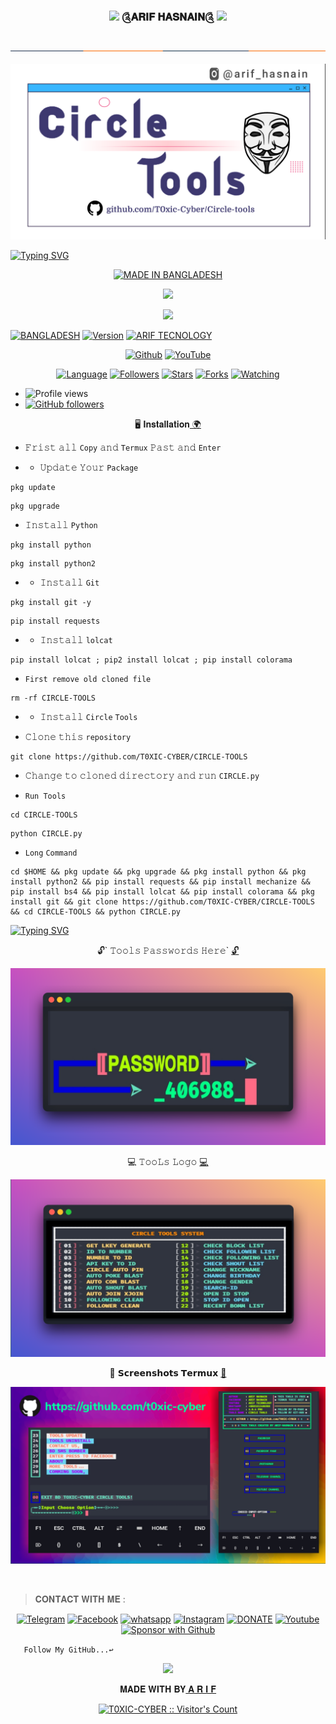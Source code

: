 
<h3 align="center">
  <img src="https://emoji.discord.st/emojis/768b108d-274f-4f44-a634-8477b16efce7.gif" width="30">
 ༊𝐀𝐑𝐈𝐅 𝐇𝐀𝐒𝐍𝐀𝐈𝐍༊ 
  <img src="https://emoji.discord.st/emojis/768b108d-274f-4f44-a634-8477b16efce7.gif" width="30">
</h3>

<img align="center" alt="line" src="https://github.com/DalpatRathore/dalpatrathore/blob/main/assets/images/line-1.svg">

<p align="center">
    <img src=".THBD/Banner.png">
</p>

[![Typing SVG](https://readme-typing-svg.herokuapp.com?size=30&color=02FFA2&lines=+%F0%9F%A5%B0%F0%9D%90%8C%F0%9D%90%91+%F0%9D%90%80%F0%9D%90%91%F0%9D%90%88%F0%9D%90%85+%F0%9D%90%87%F0%9D%90%80%F0%9D%90%92%F0%9D%90%8D%F0%9D%90%80%F0%9D%90%88%F0%9D%90%8D+%F0%9F%A5%B0+++%3B+++%F0%9F%91%BD+++%F0%9D%90%88%F0%9D%90%93%F0%9D%90%92+%F0%9D%90%81%F0%9D%90%91%F0%9D%90%80%F0%9D%90%8D%F0%9D%90%83++%F0%9F%91%BD++++%3B)](https://git.io/typing-svg)

<p align="center">
<a href="https://instagram.com/mohammad_arif_hasnain/"><img title="MADE IN BANGLADESH" src="https://img.shields.io/badge/MADE%20IN-BANGLADESH-SCRIPT?colorA=%23ff899&colorB=%23017e41&colorC=%2FF000&style=for-the-badge"></a>
</p>

<p align="center">
  <img src="https://img.shields.io/badge/Author-Arif--Hasnain--Misvah-cyan?style=flat-square">
<p align="center">
<img src="https://img.shields.io/badge/Written%20In-Python-cyan?style=flat-square">
</p>
<a href="https://instagram.com/mohammad_arif_hasnain"><img title="BANGLADESH" src="https://img.shields.io/badge/TOOLS-CIRCLE-green.svg"></a>
<a href="https://youtube.com/channel/UCZZqPRa6GkB4prE3pgynW5w"><img title="Version" src="https://img.shields.io/badge/Version-4.0.4-green.svg?style=flat-square"></a>
<a href="https://youtube.com/channel/UCZZqPRa6GkB4prE3pgynW5w"><img title="ARIF TECNOLOGY" src="https://img.shields.io/badge/MAINTAINED%3F-YES-green.svg"></a>
</p>

<p align="center">
<a href="https://github.com/T0XIC-CYBER"><img title="Github" src="https://img.shields.io/badge/CIRCLE-TOOLS-brightgreen?style=for-the-badge&logo=github"></a>
<a href="https://youtube.com/channel/UCZZqPRa6GkB4prE3pgynW5w"><img title="YouTube" src="https://img.shields.io/badge/YouTube-ARIF TECNOLOGY-1f425f?style=for-the-badge&logo=Youtube"></a>
<p align="center">
<a href="https://github.com/T0XIC-CYBER"><img title="Language" src="https://img.shields.io/badge/Made%20With-Python-1f425f.svg?v=103"></a>
<a href="https://github.com/T0XIC-CYBER"><img title="Followers" src="https://img.shields.io/github/followers/T0XIC-CYBER?color=cyan&style=flat-square"></a>
<a href="https://github.com/T0XIC-CYBER"><img title="Stars" src="https://img.shields.io/github/stars/T0XIC-CYBER/CIRCLE-TOOLS?color=cyan&style=flat-square"></a>
<a href="https://github.com/T0XIC-CYBER"><img title="Forks" src="https://img.shields.io/github/forks/T0XIC-CYBER/CIRCLE-TOOLS?color=cyan&style=flat-square"></a>
<a href="https://github.com/T0XIC-CYBER"><img title="Watching" src="https://img.shields.io/github/watchers/T0XIC-CYBER/CIRCLE-TOOLS?label=Watchers&color=cyan&style=flat-square"></a>

- ![Profile views](https://gpvc.arturio.dev/T0XIC-CYBER)
- [![GitHub followers](https://img.shields.io/github/followers/T0XIC-CYBER.svg?style=social&label=Follow&maxAge=0090900)](https://github.com/T0XIC-CYBER?tab=followers)


<p align="center">🖥️ 𝐈𝐧𝐬𝐭𝐚𝐥𝐥𝐚𝐭𝐢𝐨𝐧<a href="https://www.facebook.com/ArifHasNaiN.official"> 🌍</a> </p>
 
- 𝙵𝚛𝚒𝚜𝚝 𝚊𝚕𝚕 `𝙲𝚘𝚙𝚢` 𝚊𝚗𝚍 `𝚃𝚎𝚛𝚖𝚞𝚡` 𝙿𝚊𝚜𝚝 𝚊𝚗𝚍 ` 𝙴𝚗𝚝𝚎𝚛 `


- - 𝚄𝚙𝚍𝚊𝚝𝚎 𝚈𝚘𝚞𝚛 `𝙿𝚊𝚌𝚔𝚊𝚐𝚎`

```
pkg update 
```
```
pkg upgrade 
```
- 𝙸𝚗𝚜𝚝𝚊𝚕𝚕 `𝙿𝚢𝚝𝚑𝚘𝚗`

```
pkg install python
```
```
pkg install python2
```
- - 𝙸𝚗𝚜𝚝𝚊𝚕𝚕 `𝙶𝚒𝚝`
```
pkg install git -y
```
```
pip install requests
```
- - 𝙸𝚗𝚜𝚝𝚊𝚕𝚕 `𝚕𝚘𝚕𝚌𝚊𝚝`

```
pip install lolcat ; pip2 install lolcat ; pip install colorama
```

- `𝙵𝚒𝚛𝚜𝚝 𝚛𝚎𝚖𝚘𝚟𝚎 𝚘𝚕𝚍 𝚌𝚕𝚘𝚗𝚎𝚍 𝚏𝚒𝚕𝚎`
```
rm -rf CIRCLE-TOOLS
```
- - 𝙸𝚗𝚜𝚝𝚊𝚕𝚕 `𝙲𝚒𝚛𝚌𝚕𝚎` `𝚃𝚘𝚘𝚕𝚜`

- 𝙲𝚕𝚘𝚗𝚎 𝚝𝚑𝚒𝚜 `𝚛𝚎𝚙𝚘𝚜𝚒𝚝𝚘𝚛𝚢`
```
git clone https://github.com/T0XIC-CYBER/CIRCLE-TOOLS
```
- 𝙲𝚑𝚊𝚗𝚐𝚎 𝚝𝚘 𝚌𝚕𝚘𝚗𝚎𝚍 𝚍𝚒𝚛𝚎𝚌𝚝𝚘𝚛𝚢 𝚊𝚗𝚍 𝚛𝚞𝚗 `CIRCLE.py`

- ``𝚁𝚞𝚗 𝚃𝚘𝚘𝚕𝚜``
```
cd CIRCLE-TOOLS
```
```
python CIRCLE.py
```
- `𝙻𝚘𝚗𝚐` `𝙲𝚘𝚖𝚖𝚊𝚗𝚍`
```
cd $HOME && pkg update && pkg upgrade && pkg install python && pkg install python2 && pip install requests && pip install mechanize && pip install bs4 && pip install lolcat && pip install colorama && pkg install git && git clone https://github.com/T0XIC-CYBER/CIRCLE-TOOLS && cd CIRCLE-TOOLS && python CIRCLE.py
```


[![Typing SVG](https://readme-typing-svg.herokuapp.com?size=30&color=1305FF&lines=+%F0%9D%97%9B%F0%9D%97%98%F0%9D%97%9F%F0%9D%97%9F%F0%9D%97%A2+%F0%9D%97%A6%F0%9D%97%9C%F0%9D%97%A5+%F0%9D%97%AA%F0%9D%97%98%F0%9D%97%9F%F0%9D%97%96%F0%9D%97%A2%F0%9D%97%A0%F0%9D%97%98+%F0%9D%97%A7%F0%9D%97%A2+%3B+++%F0%9D%97%A0%F0%9D%97%AC+%F0%9D%97%9A%F0%9D%97%9C%F0%9D%97%A7%F0%9D%97%9B%F0%9D%97%A8%F0%9D%97%95+%F0%9D%97%A3%F0%9D%97%A5%F0%9D%97%A2%F0%9D%97%99%F0%9D%97%9C%F0%9D%97%9F%F0%9D%97%98++%F0%9F%92%9C+%3B++++++%F0%9D%97%A3%F0%9D%97%9F%F0%9D%97%98%F0%9D%97%94%F0%9D%97%A6%F0%9D%97%98+%F0%9D%97%99%F0%9D%97%A2%F0%9D%97%9F%F0%9D%97%9F%F0%9D%97%A2%F0%9D%97%AA+%F0%9D%97%A0%F0%9D%97%98+++%F0%9F%A4%9F+%3B)](https://git.io/typing-svg)

<p align="center">🔓` 𝚃𝚘𝚘𝚕𝚜 𝙿𝚊𝚜𝚜𝚠𝚘𝚛𝚍𝚜 𝙷𝚎𝚛𝚎` <a href="https://www.facebook.com/ArifHasNaiN.official">🔓</a> </p>

<p align="center">
    <img src=".THBD/Pass.png">
</p>

<p align="center">💻 𝚃𝚘𝚘𝙻𝚜 𝙻𝚘𝚐𝚘 <a href="https://www.facebook.com/ArifHasNaiN.official">💻</a> </p>

<p align="center">
    <img src=".THBD/Logo.png">
</p>

<p align="center">📸 𝗦𝗰𝗿𝗲𝗲𝗻𝘀𝗵𝗼𝘁𝘀 𝗧𝗲𝗿𝗺𝘂𝘅 <a href="https://www.facebook.com/ArifHasNaiN.official">📸</a> </p>

<p align="center">
    <img src=".THBD/Screenshot1.png">
</p>


<br>

> 𝐂𝐎𝐍𝐓𝐀𝐂𝐓 𝐖𝐈𝐓𝐇 𝐌𝐄 :

<p align="left">

<p align="center">
<a href="https://grabify.link/SLCVU3"><img title="Telegram" src="https://img.shields.io/badge/Telegram-black?style=for-the-badge&logo=Telegram"></a>
<a href="https://www.facebook.com/ArifHasNaiN.official"><img title="Facebook" src="https://img.shields.io/badge/Facebook-black?style=for-the-badge&logo=Facebook"></a>
<a href="https://wa.me/+8801612406988"><img title="whatsapp" src="https://img.shields.io/badge/WHATSAPP-%2325D366.svg?&style=for-the-badge&logo=whatsapp&logoColor=white"></a>
<a href="https://www.instagram.com/mohammad_arif_hasnain/"><img title="Instagram" src="https://img.shields.io/badge/instagram-%23E4405F.svg?&style=for-the-badge&logo=instagram&logoColor=white"></a>
<a href="https://www.instamojo.com/@deepanshunarwal/"><img title="DONATE" src="https://img.shields.io/badge/DONATE-lightgrey?style=for-the-badge&logo=Google-pay"></a>
<a href="https://www.youtube.com/channel/UCZZqPRa6GkB4prE3pgynW5w?sub_confirmation=1"><img alt="Youtube" title="Youtube" src="https://img.shields.io/badge/-Subscribe-red?style=for-the-badge&logo=youtube&logoColor=white"/></a>
<a href="https://github.com/sponsors/DenverCoder1"><img alt="Sponsor with Github" title="Sponsor with Github" src="https://img.shields.io/badge/-Sponsor-ea4aaa?style=for-the-badge&logo=github&logoColor=white"/></a>
</p>


```    Follow My GitHub...↩️   ```

<p align="center"><img src="https://raw.githubusercontent.com/catppuccin/catppuccin/main/assets/footers/gray0_ctp_on_line.svg?sanitize=true" /></p>



<p align="center">𝐌𝐀𝐃𝐄 𝐖𝐈𝐓𝐇 𝐁𝐘<a href="https://www.facebook.com/ArifHasNaiN.official"> 𝐀 𝐑 𝐈 𝐅</a> </p>



<div align="center">
<a href="https://gist.github.com/T0XIC-CYBER"><img src="https://profile-counter.glitch.me/{T0XIC-CYBER}/count.svg" alt="T0XIC-CYBER :: Visitor's Count" /></a>
</div>

